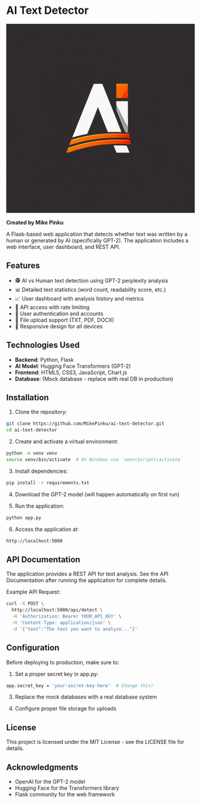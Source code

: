 # AI Text Detector

![Project Logo](static/images/logo.png) <!-- Add your logo if available -->

**Created by Mike Pinku**

A Flask-based web application that detects whether text was written by a human or generated by AI (specifically GPT-2). The application includes a web interface, user dashboard, and REST API.

## Features

- 🕵️ AI vs Human text detection using GPT-2 perplexity analysis
- 📊 Detailed text statistics (word count, readability score, etc.)
- 📈 User dashboard with analysis history and metrics
- 🔑 API access with rate limiting
- 👤 User authentication and accounts
- 📁 File upload support (TXT, PDF, DOCX)
- 📱 Responsive design for all devices

## Technologies Used

- **Backend**: Python, Flask
- **AI Model**: Hugging Face Transformers (GPT-2)
- **Frontend**: HTML5, CSS3, JavaScript, Chart.js
- **Database**: (Mock database - replace with real DB in production)

## Installation

1. Clone the repository:
```bash
git clone https://github.com/MikePinku/ai-text-detector.git
cd ai-text-detector
```

2. Create and activate a virtual environment:
```bash
python -m venv venv
source venv/bin/activate  # On Windows use `venv\Scripts\activate`
```

3. Install dependencies:
```bash
pip install -r requirements.txt
```

4. Download the GPT-2 model (will happen automatically on first run)

5. Run the application:
```bash
python app.py
```

6. Access the application at:
```bash
http://localhost:5000
```

## API Documentation

The application provides a REST API for text analysis. See the API Documentation after running the application for complete details.

Example API Request:
```bash
curl -X POST \
  http://localhost:5000/api/detect \
  -H 'Authorization: Bearer YOUR_API_KEY' \
  -H 'Content-Type: application/json' \
  -d '{"text":"The text you want to analyze..."}'
```

## Configuration

Before deploying to production, make sure to:

1. Set a proper secret key in app.py:
```bash
app.secret_key = 'your-secret-key-here'  # Change this!
```

3. Replace the mock databases with a real database system

4. Configure proper file storage for uploads

## License

This project is licensed under the MIT License - see the LICENSE file for details.

## Acknowledgments

- OpenAI for the GPT-2 model
- Hugging Face for the Transformers library
- Flask community for the web framework
